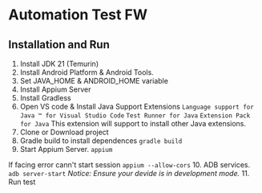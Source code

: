 # Automation Test FW

## Installation and Run
1. Install JDK 21 (Temurin)
2. Install Android Platform & Android Tools.
3. Set JAVA_HOME & ANDROID_HOME variable
4. Install Appium Server
5. Install Gradless
6. Open VS code & Install Java Support Extensions
  `Language support for Java ™ for Visual Studio Code`
  `Test Runner for Java`
  `Extension Pack for Java` This extension will support to install other Java extensions.
7. Clone or Download project
8. Gradle build to install dependences
  `gradle build`
9. Start Appium Server.
  `appium`

  If facing error cann't start session
  `appium --allow-cors`
10. ADB services.
  `adb server-start`
  *Notice: Ensure your devide is in development mode.*
11. Run test
